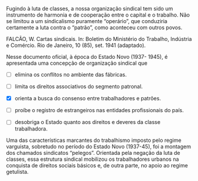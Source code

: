 

Fugindo à luta de classes, a nossa organização sindical tem sido um instrumento de harmonia e de cooperação entre o capital e o trabalho. Não se limitou a um sindicalismo puramente “operário”, que conduziria certamente a luta contra o “patrão”, como aconteceu com outros povos.

FALCÃO, W. Cartas sindicais. In: Boletim do Ministério do Trabalho, Indústria e Comércio. Rio de Janeiro, 10 (85), set. 1941 (adaptado).

Nesse documento oficial, à época do Estado Novo (1937- 1945), é apresentada uma concepção de organização sindical que



- [ ] elimina os conflitos no ambiente das fábricas.
- [ ] limita os direitos associativos do segmento patronal.
- [x] orienta a busca do consenso entre trabalhadores e patrões.
- [ ] proíbe o registro de estrangeiros nas entidades profissionais do país.
- [ ] desobriga o Estado quanto aos direitos e deveres da classe trabalhadora.


Uma das características marcantes do trabalhismo imposto pelo regime varguista, sobretudo no período do Estado Novo (1937-45), foi a montagem dos chamados sindicatos “pelegos”. Orientada pela negação da luta de classes, essa estrutura sindical mobilizou os trabalhadores urbanos na conquista de direitos sociais básicos e, de outra parte, no apoio ao regime getulista.

        